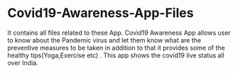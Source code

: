 # Covid19-Awareness-App-Files
It contains all files related to these App. 
Covid19 Awareness App allows user to know about the Pandemic virus and let them know what are the preventive measures to be taken in addition to that it provides some of the healthy tips(Yoga,Exercise etc) . This app shows the covid19 live status all over India.
